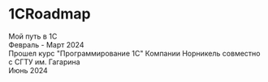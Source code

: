 # 1CRoadmap
Мой путь в 1C<br />
Февраль - Март 2024<br />
Прошел курс "Программирование 1С" Компании Норникель совместно с СГТУ им. Гагарина<br />
Июнь 2024<br />
